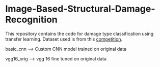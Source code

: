 # Image-Based-Structural-Damage-Recognition

This repository contains the code for damage type classification using transfer learning. Dataset used is from this [competition](https://apps.peer.berkeley.edu/phichallenge/detection-tasks).

basic_cnn --> Custom CNN model trained on original data 

vgg16_orig --> vgg 16 fine tuned on original data
